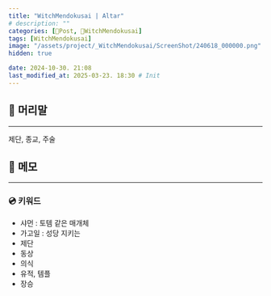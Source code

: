 ```yaml
---
title: "WitchMendokusai | Altar"
# description: ""
categories: [📀Post, 🥥WitchMendokusai]
tags: [WitchMendokusai]
image: "/assets/project/_WitchMendokusai/ScreenShot/240618_000000.png"
hidden: true

date: 2024-10-30. 21:08
last_modified_at: 2025-03-23. 18:30 # Init
---
```


## 📀 머리말

---

제단, 종교, 주술  

## 📀 메모

---

### 💿 키워드

- 샤먼 : 토템 같은 매개체
- 가고일 : 성당 지키는
- 제단
- 동상
- 의식
- 유적, 템플
- 장승
